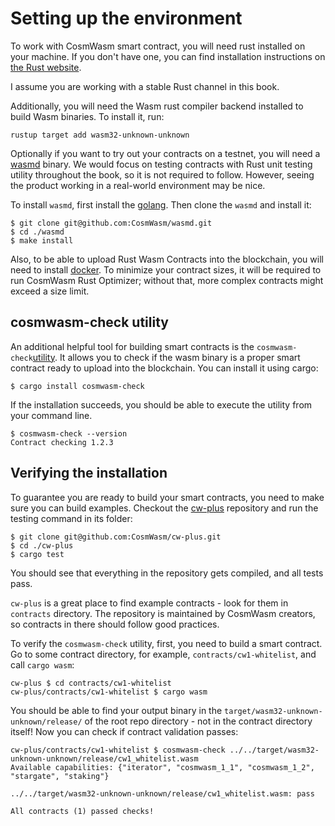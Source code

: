 # Setting up the environment

To work with CosmWasm smart contract, you will need rust installed on your
machine. If you don't have one, you can find installation instructions on [the
Rust website](https://www.rust-lang.org/tools/install).

I assume you are working with a stable Rust channel in this book.

Additionally, you will need the Wasm rust compiler backend installed to build
Wasm binaries. To install it, run:

```
rustup target add wasm32-unknown-unknown
```

Optionally if you want to try out your contracts on a testnet, you will need a
[wasmd](https://github.com/CosmWasm/wasmd) binary. We would focus on testing
contracts with Rust unit testing utility throughout the book, so it is not
required to follow. However, seeing the product working in a real-world
environment may be nice.

To install `wasmd`, first install the [golang](https://github.com/golang/go/wiki#working-with-go). Then
clone the `wasmd` and install it:

```
$ git clone git@github.com:CosmWasm/wasmd.git
$ cd ./wasmd
$ make install
```

Also, to be able to upload Rust Wasm Contracts into the blockchain, you will need
to install [docker](https://www.docker.com/). To minimize your contract sizes,
it will be required to run CosmWasm Rust Optimizer; without that, more complex
contracts might exceed a size limit.

## cosmwasm-check utility

An additional helpful tool for building smart contracts is the `cosmwasm-check`[utility](https://github.com/CosmWasm/cosmwasm/tree/main/packages/check). It allows you to check if the wasm binary is a proper smart contract ready to upload into the blockchain. You can install it using cargo:

```
$ cargo install cosmwasm-check
```

If the installation succeeds, you should be able to execute the utility from your command line.

```
$ cosmwasm-check --version
Contract checking 1.2.3
```

## Verifying the installation

To guarantee you are ready to build your smart contracts, you need to make sure you can build examples.
Checkout the [cw-plus](https://github.com/CosmWasm/cw-plus) repository and run the testing command in
its folder:

```
$ git clone git@github.com:CosmWasm/cw-plus.git
$ cd ./cw-plus
$ cargo test
```

You should see that everything in the repository gets compiled, and all tests pass. 

`cw-plus` is a great place to find example contracts - look for them in `contracts` directory. The
repository is maintained by CosmWasm creators, so contracts in there should follow good practices.

To verify the `cosmwasm-check` utility, first, you need to build a smart contract. Go to some contract directory, for example, `contracts/cw1-whitelist`, and call `cargo wasm`:

```
cw-plus $ cd contracts/cw1-whitelist
cw-plus/contracts/cw1-whitelist $ cargo wasm
```

You should be able to find your output binary in the `target/wasm32-unknown-unknown/release/`
of the root repo directory - not in the contract directory itself! Now you can check if contract
validation passes:

```
cw-plus/contracts/cw1-whitelist $ cosmwasm-check ../../target/wasm32-unknown-unknown/release/cw1_whitelist.wasm
Available capabilities: {"iterator", "cosmwasm_1_1", "cosmwasm_1_2", "stargate", "staking"}

../../target/wasm32-unknown-unknown/release/cw1_whitelist.wasm: pass

All contracts (1) passed checks!
```
